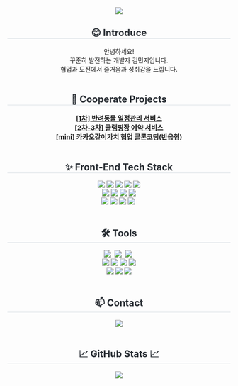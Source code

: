 
<!--타이틀 부분-->
<div align="center">
  <img src="https://capsule-render.vercel.app/api?type=venom&color=auto&height=300&section=header&text=kim%20min%20ji&fontSize=90" />
</div>

<!--인삿말-->
   <h2 align="center" style="border-bottom: 1px solid #d8dee4; color: #282d33;"> 😊 Introduce  </h2>  
    <div align="center">
      안녕하세요!
      <br/>
      꾸준히 발전하는 개발자 김민지입니다.
      <br/>
      협업과 도전에서 즐거움과 성취감을 느낍니다.
    </div>
    
 <br/> 

<!--내용 부분-->
   <h2 align="center" style="border-bottom: 1px solid #d8dee4; color: #282d33;"> 🤝 Cooperate Projects</h2>  

   <div align= "center" style="font-weight: 700; font-size: 15px; color: #282d33;">
       <a href="https://github.com/minji4252/petmily">[1차] 반려동물 일정관리 서비스</a>
     <br/>
  <a href="https://github.com/minji4252/glampick">[2차-3차] 글램핑장 예약 서비스</a>
  <br/>
       <a href="https://github.com/minji4252/clone-kkowith"> [mini] 카카오같이가치 협업 클론코딩(반응형)</a>
   </div>
    <br/> 

   <h2 align="center" style="border-bottom: 1px solid #d8dee4; color: #282d33;"> ✨ Front-End Tech Stack </h2>  
 <div  align= "center"> 
          <img src="https://img.shields.io/badge/HTML5-E34F26?style=for-the-badge&logo=HTML5&logoColor=white">
          <img src="https://img.shields.io/badge/CSS3-1572B6?style=for-the-badge&logo=CSS3&logoColor=white">
          <img src="https://img.shields.io/badge/Javascript-F7DF1E?style=for-the-badge&logo=Javascript&logoColor=white">
          <img src="https://img.shields.io/badge/React-61DAFB?style=for-the-badge&logo=React&logoColor=white">
          <img src="https://img.shields.io/badge/React Query-FF4154?style=for-the-badge&logo=React Query&logoColor=white">
          <br/>
          <img src="https://img.shields.io/badge/Recoil-0179f3?style=for-the-badge&logo=Recoil&logoColor=white">
          <img src="https://img.shields.io/badge/Firebase-FFCA28?style=for-the-badge&logo=Firebase&logoColor=white">
          <img src="https://img.shields.io/badge/Next.js-222222?style=for-the-badge&logo=Next.js&logoColor=white">
          <img src="https://img.shields.io/badge/StyledComponents-DB7093?style=for-the-badge&logo=StyledComponents&logoColor=white">
          <br/> 
           <img src="https://img.shields.io/badge/Sass-CC6699?style=for-the-badge&logo=Sass&logoColor=white">
          <img src="https://img.shields.io/badge/Tailwind CSS-06B6D4?style=for-the-badge&logo=Tailwind CSS&logoColor=white">
          <img src="https://img.shields.io/badge/jQuery-0769AD?style=for-the-badge&logo=jQuery&logoColor=white">
          <img src="https://img.shields.io/badge/typescript-007ACC.svg?style=for-the-badge&logo=typescript&logoColor=white" />&nbsp
          <br/></div>
    </div>
    
<br>

 <h2 align="center" style="border-bottom: 1px solid #d8dee4; color: #282d33;"> 🛠 Tools </h2>  
<div align="center">
  <img src="https://img.shields.io/badge/git-F05033.svg?style=for-the-badge&logo=git&logoColor=white" />&nbsp
  <img src="https://img.shields.io/badge/github-181717.svg?style=for-the-badge&logo=github&logoColor=white" />&nbsp
  <img src="https://img.shields.io/badge/Notion-F3F3F3.svg?style=for-the-badge&logo=notion&logoColor=black" />&nbsp
</div>

<div align="center">
    <img src="https://img.shields.io/badge/VSCode-007ACC.svg?style=for-the-badge&logo=visual-studio-code&logoColor=white" />
           <img src="https://img.shields.io/badge/Eslint-4B32C3?style=for-the-badge&logo=Eslint&logoColor=white"/>
       <img src="https://img.shields.io/badge/Prettier-F7B93E?style=for-the-badge&logo=Prettier&logoColor=white"/>
  <img src="https://img.shields.io/badge/figma-F24E1E.svg?style=for-the-badge&logo=figma&logoColor=white" />
       
 
  <br/>
          <img src="https://img.shields.io/badge/Babel-F9DC3E?style=for-the-badge&logo=Babel&logoColor=white"/>
          <img src="https://img.shields.io/badge/Vercel-000000?style=for-the-badge&logo=Vercel&logoColor=white"/>
          <img src="https://img.shields.io/badge/Slack-4A154B?style=for-the-badge&logo=Slack&logoColor=white"/>
</div>

<br>

 <h2 align="center" style="border-bottom: 1px solid #d8dee4; color: #282d33;"> 📫 Contact</h2>  
<div align="center">
  <a href="mailto:aw7216@gmail.com">
    <img
      src="https://img.shields.io/badge/aw7216@gmail.com-f3cac9?style=for-the-badge&logo=gmail&logoColor=black"/>
  </a>
</div>

<br/>
 <h2 align="center" style="border-bottom: 1px solid #d8dee4; color: #282d33;">📈 GitHub Stats 📈</h2> 
  <div align="center">
    <img src="https://github-readme-stats.vercel.app/api?username=minji4252&bg_color=60,fed7d7,fff0f0&title_color=5a5353&text_color=5a5353" /> 
  </div>





    

